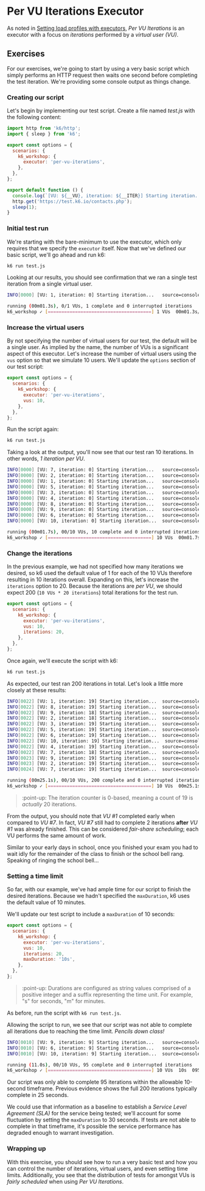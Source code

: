 # Per VU Iterations Executor

As noted in [Setting load profiles with executors](Setting-load-profiles-with-executors.md#Per-VU-Iterations), _Per VU Iterations_ is an executor with a focus on _iterations_ performed by a _virtual user (VU)_.

## Exercises

For our exercises, we're going to start by using a very basic script which simply performs an HTTP request then waits one second before completing the test iteration. We're providing some console output as things change.

### Creating our script

Let's begin by implementing our test script. Create a file named _test.js_ with the following content:

```js
import http from 'k6/http';
import { sleep } from 'k6';

export const options = {
  scenarios: {
    k6_workshop: {
      executor: 'per-vu-iterations',
    },
  },
};

export default function () {
  console.log(`[VU: ${__VU}, iteration: ${__ITER}] Starting iteration...`);
  http.get('https://test.k6.io/contacts.php');
  sleep(1);
}
```

### Initial test run

We're starting with the bare-minimum to use the executor, which only requires that we specify the `executor` itself. Now that we've defined our basic script, we'll go ahead and run k6:

```bash
k6 run test.js
```

Looking at our results, you should see confirmation that we ran a single test iteration from a single virtual user.

```bash
INFO[0000] [VU: 1, iteration: 0] Starting iteration...   source=console

running (00m01.3s), 0/1 VUs, 1 complete and 0 interrupted iterations
k6_workshop ✓ [======================================] 1 VUs  00m01.3s/10m0s  1/1 iters, 1 per VU
```

### Increase the virtual users

By not specifying the number of virtual users for our test, the default will be a single user. As implied by the name, the number of VUs is a significant aspect of this executor. Let's increase the number of virtual users using the `vus` option so that we simulate 10 users. We'll update the `options` section of our test script:

```js
export const options = {
  scenarios: {
    k6_workshop: {
      executor: 'per-vu-iterations',
      vus: 10,
    },
  },
};
```

Run the script again:

```bash
k6 run test.js
```

Taking a look at the output, you'll now see that our test ran 10 iterations. In other words, _1 iteration per VU_.

```bash
INFO[0000] [VU: 7, iteration: 0] Starting iteration...   source=console
INFO[0000] [VU: 2, iteration: 0] Starting iteration...   source=console
INFO[0000] [VU: 1, iteration: 0] Starting iteration...   source=console
INFO[0000] [VU: 5, iteration: 0] Starting iteration...   source=console
INFO[0000] [VU: 3, iteration: 0] Starting iteration...   source=console
INFO[0000] [VU: 4, iteration: 0] Starting iteration...   source=console
INFO[0000] [VU: 8, iteration: 0] Starting iteration...   source=console
INFO[0000] [VU: 9, iteration: 0] Starting iteration...   source=console
INFO[0000] [VU: 6, iteration: 0] Starting iteration...   source=console
INFO[0000] [VU: 10, iteration: 0] Starting iteration...  source=console

running (00m01.7s), 00/10 VUs, 10 complete and 0 interrupted iterations
k6_workshop ✓ [======================================] 10 VUs  00m01.7s/10m0s  10/10 iters, 1 per VU
```

### Change the iterations

In the previous example, we had not specified how many iterations we desired, so k6 used the default value of 1 for each of the 10 VUs therefore resulting in 10 iterations overall. Expanding on this, let's increase the `iterations` option to 20. Because the iterations are _per VU_, we should expect 200 (`10 VUs * 20 iterations`) total iterations for the test run.

```js
export const options = {
  scenarios: {
    k6_workshop: {
      executor: 'per-vu-iterations',
      vus: 10,
      iterations: 20,
    },
  },
};
```

Once again, we'll execute the script with k6:

```bash
k6 run test.js
```

As expected, our test ran 200 iterations in total. Let's look a little more closely at these results:

```bash
INFO[0022] [VU: 1, iteration: 19] Starting iteration...  source=console
INFO[0022] [VU: 8, iteration: 19] Starting iteration...  source=console
INFO[0022] [VU: 9, iteration: 18] Starting iteration...  source=console
INFO[0022] [VU: 2, iteration: 18] Starting iteration...  source=console
INFO[0022] [VU: 3, iteration: 19] Starting iteration...  source=console
INFO[0022] [VU: 5, iteration: 19] Starting iteration...  source=console
INFO[0022] [VU: 6, iteration: 19] Starting iteration...  source=console
INFO[0022] [VU: 10, iteration: 19] Starting iteration...  source=console
INFO[0022] [VU: 4, iteration: 19] Starting iteration...  source=console
INFO[0022] [VU: 7, iteration: 18] Starting iteration...  source=console
INFO[0023] [VU: 9, iteration: 19] Starting iteration...  source=console
INFO[0023] [VU: 2, iteration: 19] Starting iteration...  source=console
INFO[0024] [VU: 7, iteration: 19] Starting iteration...  source=console

running (00m25.1s), 00/10 VUs, 200 complete and 0 interrupted iterations
k6_workshop ✓ [======================================] 10 VUs  00m25.1s/10m0s  200/200 iters, 20 per VU

```

> :point-up: The iteration counter is 0-based, meaning a count of 19 is _actually_ 20 iterations.

From the output, you should note that _VU #1_ completed early when compared to _VU #7_. In fact, _VU #7_ still had to complete 2 iterations **after** _VU #1_ was already finished. This can be considered _fair-share scheduling_; each VU performs the same amount of work.

Similar to your early days in school, once you finished your exam you had to wait idly for the remainder of the class to finish or the school bell rang. Speaking of ringing the school bell...

### Setting a time limit

So far, with our example, we've had ample time for our script to finish the desired iterations. Because we hadn't specified the `maxDuration`, k6 uses the default value of 10 minutes.

We'll update our test script to include a `maxDuration` of 10 seconds:

```js
export const options = {
  scenarios: {
    k6_workshop: {
      executor: 'per-vu-iterations',
      vus: 10,
      iterations: 20,
      maxDuration: '10s',
    },
  },
};
```

> :point-up: Durations are configured as string values comprised of a positive integer and a suffix representing the time unit. For example, "s" for seconds, "m" for minutes.

As before, run the script with `k6 run test.js`.

Allowing the script to run, we see that our script was not able to complete all iterations due to reaching the time limit. _Pencils down class!_

```bash
INFO[0010] [VU: 9, iteration: 9] Starting iteration...   source=console
INFO[0010] [VU: 6, iteration: 9] Starting iteration...   source=console
INFO[0010] [VU: 10, iteration: 9] Starting iteration...  source=console

running (11.0s), 00/10 VUs, 95 complete and 0 interrupted iterations
k6_workshop ✓ [======================================] 10 VUs  10s  095/200 iters, 20 per VU
```
Our script was only able to complete 95 iterations within the allowable 10-second timeframe. Previous evidence shows the full 200 iterations typically complete in 25 seconds. 

We could use that information as a baseline to establish a _Service Level Agreement (SLA)_ for the service being tested; we'll account for some fluctuation by setting the `maxDuration` to 30 seconds. If tests are not able to complete in that timeframe, it's possible the service performance has degraded enough to warrant investigation.

### Wrapping up

With this exercise, you should see how to run a very basic test and how you can control the number of iterations, virtual users, and even setting time limits. Additionally, you see that the distribution of tests for amongst VUs is _fairly scheduled_ when using _Per VU Iterations_.

